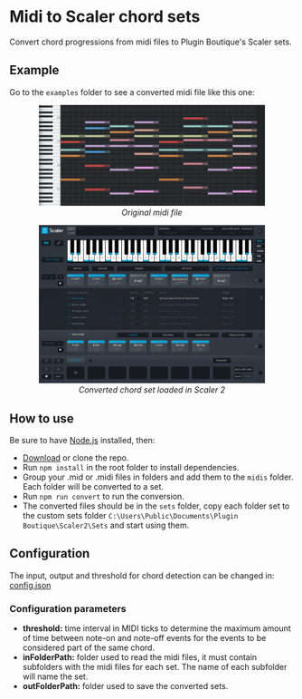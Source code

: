 # Midi to Scaler chord sets

Convert chord progressions from midi files to Plugin Boutique's Scaler sets.

## Example

Go to the `examples` folder to see a converted midi file like this one:

<p align="center">
  <img src="examples/midi.png" alt="converted palette" width="400px"/>
  <br>
  <i>Original midi file</i>
</p>

<p align="center">
  <img src="examples/set.png" alt="converted palette" width="400px"/>
  <br>
  <i>Converted chord set loaded in Scaler 2</i>
</p>

## How to use

Be sure to have [Node.js](https://nodejs.org/en/download/) installed, then:

- [Download](https://github.com/joanroig/swatches-to-ase/archive/refs/heads/main.zip) or clone the repo.
- Run `npm install` in the root folder to install dependencies.
- Group your .mid or .midi files in folders and add them to the `midis` folder. Each folder will be converted to a set.
- Run `npm run convert` to run the conversion.
- The converted files should be in the `sets` folder, copy each folder set to the custom sets folder `C:\Users\Public\Documents\Plugin Boutique\Scaler2\Sets` and start using them.

## Configuration

The input, output and threshold for chord detection can be changed in: [config.json](config.json)

### Configuration parameters

- **threshold:** time interval in MIDI ticks to determine the maximum amount of time between note-on and note-off events for the events to be considered part of the same chord.
- **inFolderPath:** folder used to read the midi files, it must contain subfolders with the midi files for each set. The name of each subfolder will name the set.
- **outFolderPath:** folder used to save the converted sets.

